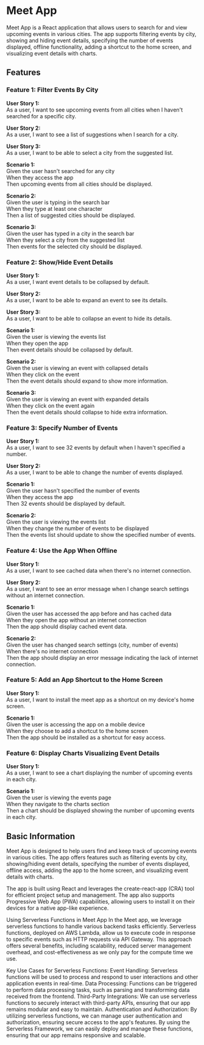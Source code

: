 # Meet App

Meet App is a React application that allows users to search for and view upcoming events in various cities. The app supports filtering events by city, showing and hiding event details, specifying the number of events displayed, offline functionality, adding a shortcut to the home screen, and visualizing event details with charts.

## Features

### Feature 1: Filter Events By City
**User Story 1:**  
As a user, I want to see upcoming events from all cities when I haven't searched for a specific city.

**User Story 2:**  
As a user, I want to see a list of suggestions when I search for a city.

**User Story 3:**  
As a user, I want to be able to select a city from the suggested list.

**Scenario 1:**  
Given the user hasn't searched for any city  
When they access the app  
Then upcoming events from all cities should be displayed.

**Scenario 2:**  
Given the user is typing in the search bar  
When they type at least one character  
Then a list of suggested cities should be displayed.

**Scenario 3:**  
Given the user has typed in a city in the search bar  
When they select a city from the suggested list  
Then events for the selected city should be displayed.

### Feature 2: Show/Hide Event Details
**User Story 1:**  
As a user, I want event details to be collapsed by default.

**User Story 2:**  
As a user, I want to be able to expand an event to see its details.

**User Story 3:**  
As a user, I want to be able to collapse an event to hide its details.

**Scenario 1:**  
Given the user is viewing the events list  
When they open the app  
Then event details should be collapsed by default.

**Scenario 2:**  
Given the user is viewing an event with collapsed details  
When they click on the event  
Then the event details should expand to show more information.

**Scenario 3:**  
Given the user is viewing an event with expanded details  
When they click on the event again  
Then the event details should collapse to hide extra information.

### Feature 3: Specify Number of Events
**User Story 1:**  
As a user, I want to see 32 events by default when I haven't specified a number.

**User Story 2:**  
As a user, I want to be able to change the number of events displayed.

**Scenario 1:**  
Given the user hasn't specified the number of events  
When they access the app  
Then 32 events should be displayed by default.

**Scenario 2:**  
Given the user is viewing the events list  
When they change the number of events to be displayed  
Then the events list should update to show the specified number of events.

### Feature 4: Use the App When Offline
**User Story 1:**  
As a user, I want to see cached data when there's no internet connection.

**User Story 2:**  
As a user, I want to see an error message when I change search settings without an internet connection.

**Scenario 1:**  
Given the user has accessed the app before and has cached data  
When they open the app without an internet connection  
Then the app should display cached event data.

**Scenario 2:**  
Given the user has changed search settings (city, number of events)  
When there's no internet connection  
Then the app should display an error message indicating the lack of internet connection.

### Feature 5: Add an App Shortcut to the Home Screen
**User Story 1:**  
As a user, I want to install the meet app as a shortcut on my device's home screen.

**Scenario 1:**  
Given the user is accessing the app on a mobile device  
When they choose to add a shortcut to the home screen  
Then the app should be installed as a shortcut for easy access.

### Feature 6: Display Charts Visualizing Event Details
**User Story 1:**  
As a user, I want to see a chart displaying the number of upcoming events in each city.

**Scenario 1:**  
Given the user is viewing the events page  
When they navigate to the charts section  
Then a chart should be displayed showing the number of upcoming events in each city.

## Basic Information
Meet App is designed to help users find and keep track of upcoming events in various cities. The app offers features such as filtering events by city, showing/hiding event details, specifying the number of events displayed, offline access, adding the app to the home screen, and visualizing event details with charts.

The app is built using React and leverages the create-react-app (CRA) tool for efficient project setup and management. The app also supports Progressive Web App (PWA) capabilities, allowing users to install it on their devices for a native app-like experience.

Using Serverless Functions in Meet App
In the Meet app, we leverage serverless functions to handle various backend tasks efficiently. Serverless functions, deployed on AWS Lambda, allow us to execute code in response to specific events such as HTTP requests via API Gateway. This approach offers several benefits, including scalability, reduced server management overhead, and cost-effectiveness as we only pay for the compute time we use.

Key Use Cases for Serverless Functions:
Event Handling: Serverless functions will be used to process and respond to user interactions and other application events in real-time.
Data Processing: Functions can be triggered to perform data processing tasks, such as parsing and transforming data received from the frontend.
Third-Party Integrations: We can use serverless functions to securely interact with third-party APIs, ensuring that our app remains modular and easy to maintain.
Authentication and Authorization: By utilizing serverless functions, we can manage user authentication and authorization, ensuring secure access to the app's features.
By using the Serverless Framework, we can easily deploy and manage these functions, ensuring that our app remains responsive and scalable.

